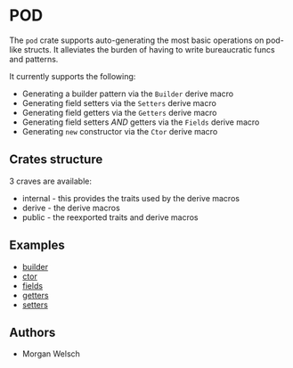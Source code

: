 # POD

The `pod` crate supports auto-generating the most basic operations on pod-like structs.
It alleviates the burden of having to write bureaucratic funcs and patterns.

It currently supports the following:

- Generating a builder pattern via the `Builder` derive macro
- Generating field setters via the `Setters` derive macro
- Generating field getters via the `Getters` derive macro
- Generating field setters *AND* getters via the `Fields` derive macro
- Generating `new` constructor via the `Ctor` derive macro

## Crates structure

3 craves are available:

- internal - this provides the traits used by the derive macros
- derive - the derive macros
- public - the reexported traits and derive macros

## Examples

- [builder](examples/builder.rs)
- [ctor](examples/ctor.rs)
- [fields](examples/fields.rs)
- [getters](examples/getters.rs)
- [setters](examples/setters.rs)

## Authors

- Morgan Welsch